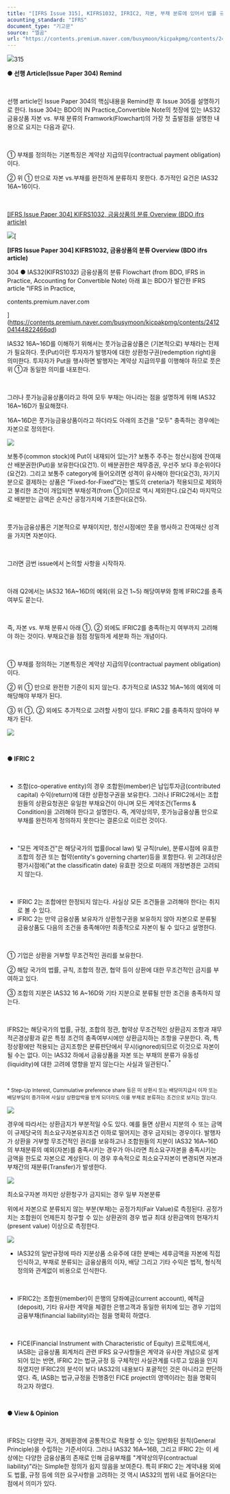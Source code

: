 ```yaml
---
title: "[IFRS Issue 315], KIFRS1032, IFRIC2, 자본, 부채 분류에 있어서 법률 규제사항들의 고려"
acounting_standard: "IFRS"
document_type: "기고문"
source: "엘곰"
url: "https://contents.premium.naver.com/busymoon/kicpakpmg/contents/241213143326126pc"
---
```

![](https://n2.news.naver.com/l.gif?type=content)315

**● 선행 Article(Issue Paper 304) Remind**

​

선행 article인 Issue Paper 304의 핵심내용을 Remind한 후 Issue 305를 설명하기로 한다. Issue 304는 BDO의 IN Practice\_Convertible Note의 첫장에 있는 IAS32 금융상품 자본 vs. 부채 분류의 Framwork(Flowchart)의 가장 첫 출발점을 설명한 내용으로 요지는 다음과 같다.

​

① 부채를 정의하는 기본특징은 계약상 지급의무(contractual payment obligation)이다.

② 위 ① 만으로 자본 vs.부채를 완전하게 분류하지 못한다. 추가적인 요건은 IAS32 16A~16이다.

​

[\[IFRS Issue Paper 304\] KIFRS1032, 금융상품의 분류 Overview (BDO ifrs article)](https://contents.premium.naver.com/busymoon/kicpakpmg/contents/241204144822466qd)

[![](https://dthumb-phinf.pstatic.net/?src=%22https%3A%2F%2Fscs-phinf.pstatic.net%2FMjAyNDEyMDNfMTQw%2FMDAxNzMzMjEyOTEzNjAz.So5RWRR88hIksXImQdEQwej70GXsnJ4R79S_ii68Zksg.Sk5wIDEnAyYCYCyb-Zad7MPrrKUb6-2DfXqkQ-mwE6Ag.JPEG%2F1732957037102.jpg%3Ftype%3Dw800%22&type=ff500_300)](https://contents.premium.naver.com/busymoon/kicpakpmg/contents/241204144822466qd)[

**\[IFRS Issue Paper 304\] KIFRS1032, 금융상품의 분류 Overview (BDO ifrs article)**

304 ● IAS32(KIFRS1032) 금융상품의 분류 Flowchart (from BDO, IFRS in Practice, Accounting for Convertible Note) 아래 표는 BDO가 발간한 IFRS article "IFRS in Practice,

contents.premium.naver.com

](https://contents.premium.naver.com/busymoon/kicpakpmg/contents/241204144822466qd)

IAS32 16A~16D를 이해하기 위해서는 풋가능금융상품은 (기본적으로) 부채라는 전제가 필요하다. 풋(Put)이란 투자자가 발행자에 대한 상환청구권(redemption right)을 의미한다. 투자자가 Put을 행사하면 발행자는 계약상 지급의무를 이행해야 하므로 풋은 위 ①과 동일한 의미를 내포한다.

​

그러나 풋가능금융상품이라고 하여 모두 부채는 아니라는 점을 설명하게 위해 IAS32 16A~16D가 필요해졌다.

16A~16D은 풋가능금융상품이라고 하더라도 아래의 조건을 "모두" 충족하는 경우에는 자본으로 정의한다.

![](https://scs-phinf.pstatic.net/MjAyNDEyMTNfMjI1/MDAxNzM0MDU0MDIyMzE4.ZNsmu1ZLztSlwWxbqp6f4nV8Po0xydePOd9aKCpEpVEg.fBJ20gmf37Dr0MFe5hURY0Nzx3N7DUhIl_J4aI2Gtcsg.PNG/image.png?type=w800)

보통주(common stock)에 Put이 내재되어 있는가? 보통주 주주는 청산시점에 잔여재산 배분권한(Put)을 보유한다(요건1). 이 배분권한은 채무증권, 우선주 보다 후순위이다(요건2). 그리고 보통주 category에 들어오려면 성격이 유사해야 한다(요건3), 자기지분으로 결제하는 상품은 "Fixed-for-Fixed"라는 별도의 creteria가 적용되므로 제외하고 불리한 조건이 개입되면 부채성격(from ①)이므로 역시 제외한다.(요건4) 마지막으로 배분받는 금액은 순자산 공정가치에 기초한다(요건5).

​

풋가능금융상품은 기본적으로 부채이지만, 청산시점에만 풋을 행사하고 잔여재산 성격을 가지면 자본이다.

​

그러면 금번 issue에서 논의할 사항을 시작하자.

​

아래 Q2에서는 IAS32 16A~16D의 예외(위 요건 1~5) 해당여부와 함께 IFRIC2를 충족여부도 묻는다.

​

즉, 자본 vs. 부채 분류시 아래 ①, ② 외에도 IFRIC2를 충족하는지 여부까지 고려해야 하는 것이다. 부채요건을 점점 정밀하게 세분화 하는 개념이다.

​

① 부채를 정의하는 기본특징은 계약상 지급의무(contractual payment obligation)이다.

② 위 ① 만으로 완전한 기준이 되지 않는다. 추가적으로 IAS32 16A~16의 예외에 미해당해야 부채가 된다.

③ 위 ①, ② 외에도 추가적으로 고려할 사항이 있다. IFRIC 2를 충족하지 않아야 부채가 된다.

![](https://dthumb-phinf.pstatic.net/dthumb?src=%22https://scs-phinf.pstatic.net/MjAyNDEyMDRfMTAz/MDAxNzMzMjkxMzg0MTgy.BEyjI2ZgBH3TqtI30Pma0j7N5145tSJV9GUWzEK9RCAg.if0X4EPzkD25LF32dAFCMglo-HXuZNYIVC1kFafiuiQg.PNG/image.png?type=w800%22&service=scs&type=w800)

​

**● IFRIC 2**

​

- 조합(co-operative entity)의 경우 조합원(member)은 납입투자금(contributed capital) 수익(return)에 대한 상환청구권을 보유한다. 그러나 IFRIC2에서는 조합원들의 상환요청권은 유일한 부채요건이 아니며 모든 계약조건(Terms & Condition)을 고려해야 한다고 설명한다. 즉, 계약상의무, 풋가능금융상품 만으로 부채를 완전하게 정의하지 못한다는 결론으로 이르런 것이다.

​

- "모든 계약조건"은 해당국가의 법률(local law) 및 규칙(rule), 분류시점에 유효한 조합의 정관 또는 협약(entity's governing charter)등을 포함한다. 위 고려대상은 평가시점에("at the classificatin date) 유효한 것으로 미래의 개정변경은 고려되지 않는다.

​

- IFRIC 2는 조합에만 한정되지 않는다. 사실상 모든 조건들을 고려해야 한다는 취지로 볼 수 있다.
- IFRIC 2는 만약 금융상품 보유자가 상환청구권을 보유하지 않아 자본으로 분류될 금융상품도 다음의 조건을 충족해야만 최종적으로 자본이 될 수 있다고 설명한다.

​

① 기업은 상환을 거부할 무조건적인 권리를 보유한다.

② 해당 국가의 법률, 규칙, 조합의 정관, 협약 등이 상환에 대한 무조건적인 금지를 부여하고 있다.

③ 조합의 지분은 IAS32 16 A~16D와 기타 지분으로 분류될 만한 조건을 충족하지 않는다.

​

IFRS2는 해당국가의 법률, 규정, 조합의 정관, 협약상 무조건적인 상환금지 조항과 재무적곤경상황과 같은 특정 조건의 충족여부시에만 상환금지하는 조항을 구분한다. 즉, 특정상황에만 적용되는 금지조항은 분류판단에서 무시(ignored)되므로 이것으로 자본이 될 수는 없다. 이는 IAS32 하에서 금융상품을 자본 또는 부채의 분류가 유동성(liquidity)에 대한 고려에 영향을 받지 않는다는 사실과 일관된다.<sup>*</sup>

<sup>​</sup>

<sup>* Step-Up Interest, Cummulative preference share 등은 미 상환시 또는 배당미지급시 이자 또는 배당부담이 증가하여 사실상 상환압박을 받게 되더라도 이를 부채로 분류하는 조건으로 보지는 않는다.</sup>

![](https://scs-phinf.pstatic.net/MjAyNDEyMTNfMjQ0/MDAxNzM0MDU3OTcyNjk2.cCwrBptiikZFKiyawt7jIfTL4Z5npdPYaN4Ht8Nd8ecg.6jRIy-eMf9pammIbOQQAqTuJdQRVLTuuOiRr7kAeI_Yg.PNG/image.png?type=w800)

경우에 따라서는 상환금지가 부분적일 수도 있다. 예를 들면 상환시 지분의 수 또는 금액이 규제당국의 최소요구자본유지조건 이하로 떨어지는 경우 금지되는 경우이다. 발행자가 상환을 거부할 무조건적인 권리를 보유하고나 조합원들의 지분이 IAS32 16A~16D의 부채분류의 예외(자본)를 충족시키는 경우가 아니라면 최소요구자본을 충족시키는 금액을 한도로 자본으로 계상된다. 이 경우 후속적으로 최소요구자본이 변경되면 자본과 부채간의 재분류(Transfer)가 발생한다.

![](https://scs-phinf.pstatic.net/MjAyNDEyMTNfMzAw/MDAxNzM0MDY0NDgyODg4.Kk47pyGA5_hqoNRFkUKs8Kk_bvMM7tmKCl_e_02Trjwg.Ohwx3tg-v-BOHSV8uJ-98oTF-H_iltE_APXphIj-NAEg.PNG/image.png?type=w800)

최소요구자본 까지만 상환청구가 금지되는 경우 일부 자본분류

위에서 자본으로 분류되지 않는 부분(부채)는 공정가치(Fair Value)로 측정된다. 공정가치는 조합원이 언제든지 청구할 수 있는 상환권의 경우 법규 최대 상환금액의 현재가치(present value) 이상으로 측정한다.

![](https://scs-phinf.pstatic.net/MjAyNDEyMTNfMjAy/MDAxNzM0MDY1ODIwODc1.IO0d_mWi4i6tVGfFt9ql5mvNnQu5AQrpJOlMV7aul_Ug.5wxnxKZniUrKkXrxgWp6bmOzPb-XB1b_m0l8-pz7FLEg.PNG/image.png?type=w800)

- IAS32의 일반규정에 따라 지분상품 소유주에 대한 분배는 세후금액을 자본에 직접인식하고, 부채로 분류되는 금융상품의 이자, 배당 그리고 기타 수익은 법적, 형식적 정의와 관계없이 비용으로 인식한다.

​

- IFRIC2는 조합원(member)이 은행의 당좌예금(current account), 예적금(deposit), 기타 유사한 계약을 체결한 은행고객과 동일한 위치에 있는 경우 기업의 금융부채(financial liability)라는 점을 명확히 하였다.

​

- FICE(Financial Instrument with Characteristic of Equity) 프로젝트에서, IASB는 금융상품 회계처리 관련 IFRS 요구사항들은 계약과 유사한 개념으로 설계되어 있는 반면, IFRIC 2는 법규,규정 등 구체적인 사실관계를 다루고 있음을 인지하였지만 IFRIC2의 분석이 보다 IAS32의 내용보다 포괄적인 것은 아니라고 판단하였다. 즉, IASB는 법규,규정을 진행중인 FICE project의 영역이라는 점을 명확히 하고자 하였다.

**​**

**● View & Opinion**

**​**

IFRS는 다양한 국가, 경제환경에 공통적으로 적용할 수 있는 일반화된 원칙(General Principle)을 수립하는 기준서이다. 그러나 IAS32 16A~16B, 그리고 IFRIC 2는 이 세상에는 다양한 금융상품의 존재로 인해 금융부채를 "계약상의무(contractual liability)"라는 Simple한 정의가 쉽지 않음을 보여준다. 특히 IFRIC 2는 계약내용 외에도 법률, 규정 등에 의한 요구사항을 고려하는 것 역시 IAS32의 범위 내로 들어온다는 점에서 의미가 있다.

​